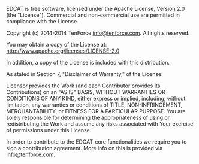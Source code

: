 EDCAT is free software, licensed under the Apache License, Version 2.0 (the "License"). Commercial and non-commercial use are permitted in compliance with the License.

Copyright (c) 2014-2014 TenForce info@tenforce.com. All rights reserved.

You may obtain a copy of the License at: http://www.apache.org/licenses/LICENSE-2.0

In addition, a copy of the License is included with this distribution.

As stated in Section 7, "Disclaimer of Warranty," of the License:

Licensor provides the Work (and each Contributor provides its Contributions) on an "AS IS" BASIS, WITHOUT WARRANTIES OR CONDITIONS OF ANY KIND, either express or implied, including, without limitation, any warranties or conditions of TITLE, NON-INFRINGEMENT, MERCHANTABILITY, or FITNESS FOR A PARTICULAR PURPOSE. You are solely responsible for determining the appropriateness of using or redistributing the Work and assume any risks associated with Your exercise of permissions under this License.

In order to contribute to the EDCAT-core functionalities we require you to sign a contribution agreement. More info on this is provided via info@tenforce.com.
